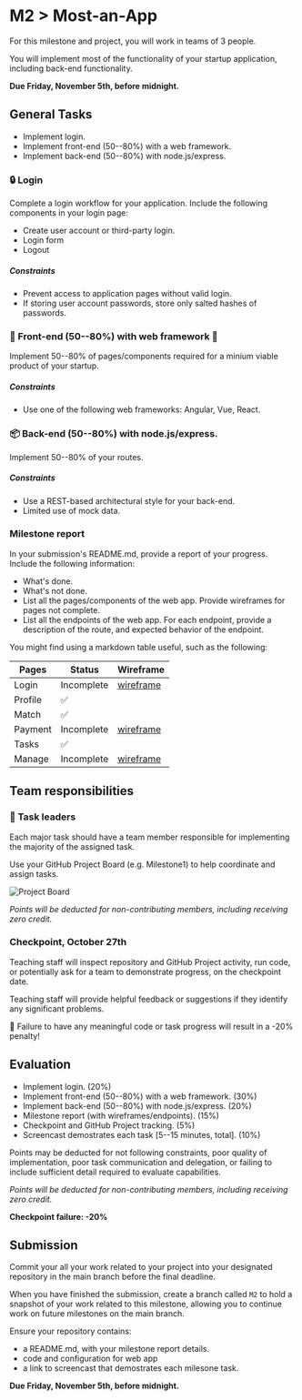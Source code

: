 # M2 > Most-an-App

For this milestone and project, you will work in teams of 3 people.

You will implement most of the functionality of your startup application, including back-end functionality.

**Due Friday, November 5th, before midnight.**

## General Tasks

* Implement login.
* Implement front-end (50--80%) with a web framework.
* Implement back-end (50--80%) with node.js/express.

### 🔒  Login

Complete a login workflow for your application. Include the following components in your login page:

* Create user account or third-party login.
* Login form
* Logout

##### Constraints

* Prevent access to application pages without valid login.
* If storing user account passwords, store only salted hashes of passwords.


### 🎨 Front-end (50--80%) with web framework 🚧  

Implement 50--80% of pages/components required for a minium viable product of your startup.

##### Constraints

* Use one of the following web frameworks: Angular, Vue, React.

### 📦  Back-end (50--80%) with node.js/express.

Implement 50--80% of your routes.

##### Constraints

* Use a REST-based architectural style for your back-end.
* Limited use of mock data.

### Milestone report

In your submission's README.md, provide a report of your progress. Include the following information:

* What's done.
* What's not done.
* List all the pages/components of the web app. Provide wireframes for pages not complete.
* List all the endpoints of the web app. For each endpoint, provide a description of the route, and expected behavior of the endpoint.

You might find using a markdown table useful, such as the following:

| Pages   | Status      | Wireframe
| ------- | -------     | ---------
| Login   | Incomplete  | [wireframe]()
| Profile | ✅          |
| Match   | ✅          |
| Payment | Incomplete  | [wireframe]()
| Tasks   | ✅          |
| Manage  | Incomplete  | [wireframe]()


## Team responsibilities

### 👥 Task leaders 

Each major task should have a team member responsible for implementing the majority of the assigned task.

Use your GitHub Project Board (e.g. Milestone1) to help coordinate and assign tasks.

![Project Board](https://miro.medium.com/max/4976/1*_St3BrB36V05JAuFIC3utQ.png)

_Points will be deducted for non-contributing members, including receiving zero credit._


### Checkpoint, October 27th

Teaching staff will inspect repository and GitHub Project activity, run code, or potentially ask for a team to demonstrate progress, on the checkpoint date.

Teaching staff will provide helpful feedback or suggestions if they identify any significant problems.

🚨 Failure to have any meaningful code or task progress will result in a -20% penalty!

## Evaluation

* Implement login. (20%)
* Implement front-end (50--80%) with a web framework. (30%)
* Implement back-end (50--80%) with node.js/express. (20%)
* Milestone report (with wireframes/endpoints). (15%)
* Checkpoint and GitHub Project tracking. (5%)
* Screencast demostrates each task [5--15 minutes, total]. (10%)

Points may be deducted for not following constraints, poor quality of implementation, poor task communication and delegation, or failing to include sufficient detail required to evaluate capabilities.

_Points will be deducted for non-contributing members, including receiving zero credit._

**Checkpoint failure: -20%**

## Submission

Commit your all your work related to your project into your designated repository in the main branch before the final deadline. 

When you have finished the submission, create a branch called `M2` to hold a snapshot of your work related to this milestone, allowing you to continue work on future milestones on the main branch.

Ensure your repository contains:

* a README.md, with your milestone report details.
* code and configuration for web app
* a link to screencast that demostrates each milesone task.

**Due Friday, November 5th, before midnight.**
